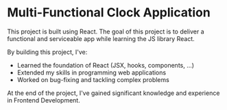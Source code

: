# Multi-Functional Clock Application

This project is built using React. The goal of this project is to deliver a functional and serviceable app while learning the JS library React.

By building this project, I've:
- Learned the foundation of React (JSX, hooks, components, ...)
- Extended my skills in programming web applications
- Worked on bug-fixing and tackling complex problems

At the end of the project, I've gained significant knowledge and experience in Frontend Development.
